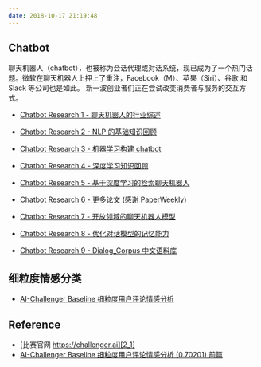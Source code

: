 ```yaml
---
date: 2018-10-17 21:19:48
---
```


## Chatbot

                聊天机器人（chatbot），也被称为会话代理或对话系统，现已成为了一个热门话题。微软在聊天机器人上押上了重注，Facebook（M）、苹果（Siri）、谷歌 和 Slack 等公司也是如此。 新一波创业者们正在尝试改变消费者与服务的交互方式。

- [Chatbot Research 1 - 聊天机器人的行业综述][bot1]

- [Chatbot Research 2 - NLP 的基础知识回顾][bot2]

- [Chatbot Research 3 - 机器学习构建 chatbot][bot3]

- [Chatbot Research 4 - 深度学习知识回顾][bot4]

- [Chatbot Research 5 - 基于深度学习的检索聊天机器人][bot5]

- [Chatbot Research 6 - 更多论文 (感谢 PaperWeekly)][bot6]

- [Chatbot Research 7 - 开放领域的聊天机器人模型][0]

- [Chatbot Research 8 - 优化对话模型的记忆能力][0]

- [Chatbot Research 9 - Dialog_Corpus 中文语料库][bot9]

[0]: /chatbot
[bot1]: /2019/08/11/chatbot-research1/
[bot2]: /2019/08/12/chatbot-research2/
[bot3]: /2019/08/13/chatbot-research3/
[bot4]: /2019/08/14/chatbot-research4/
[bot5]: /2019/08/15/chatbot-research5/
[bot6]: /2019/08/16/chatbot-research6/
[bot9]: /2019/08/19/chatbot-research9/

## 细粒度情感分类

- [AI-Challenger Baseline 细粒度用户评论情感分析][2_2]

## Reference

- [比赛官网 https://challenger.ai][2_1]
- [AI-Challenger Baseline 细粒度用户评论情感分析 (0.70201) 前篇][2_1]

[2_1]: https://challenger.ai/competition/fsauor2018
[2_2]: https://zhuanlan.zhihu.com/p/47207009
